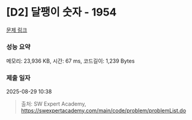 # [D2] 달팽이 숫자 - 1954 

[문제 링크](https://swexpertacademy.com/main/code/problem/problemDetail.do?contestProbId=AV5PobmqAPoDFAUq) 

### 성능 요약

메모리: 23,936 KB, 시간: 67 ms, 코드길이: 1,239 Bytes

### 제출 일자

2025-08-29 10:38



> 출처: SW Expert Academy, https://swexpertacademy.com/main/code/problem/problemList.do